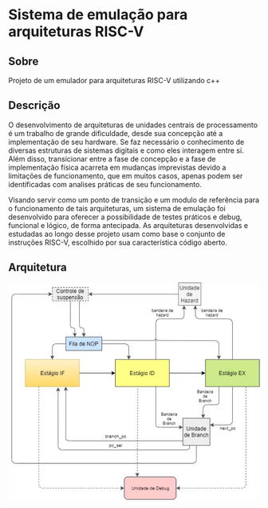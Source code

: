 # Sistema de emulação para arquiteturas RISC-V
## Sobre
Projeto de um emulador para arquiteturas RISC-V utilizando c++
## Descrição
O desenvolvimento de arquiteturas de unidades centrais de processamento é um trabalho de grande dificuldade, desde sua concepção até a implementação de seu hardware. Se faz necessário o conhecimento de diversas estruturas de sistemas digitais e como eles interagem entre si. Além disso, transicionar entre a fase de concepção e a fase de implementação física acarreta em mudanças imprevistas devido a limitações de funcionamento, que em muitos casos, apenas podem ser identificadas com analises práticas de seu funcionamento.

Visando servir como um ponto de transição e um modulo de referência para o funcionamento de tais arquiteturas, um sistema de emulação foi desenvolvido para oferecer a possibilidade de testes práticos e debug, funcional e lógico, de forma antecipada. As arquiteturas desenvolvidas e estudadas ao longo desse projeto usam como base o conjunto de instruções RISC-V, escolhido por sua característica código aberto.
## Arquitetura
![alt text](https://github.com/dimasgb7/riscv-emu/blob/master/arquitetura.jpg)
